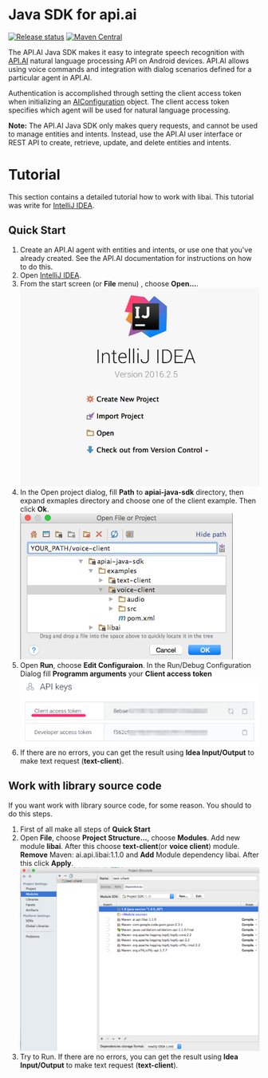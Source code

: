 Java SDK for api.ai
==================

[![Release status](https://travis-ci.org/api-ai/apiai-java-sdk.svg?branch=master)](https://travis-ci.org/api-ai/apiai-java-sdk) [![Maven Central](https://maven-badges.herokuapp.com/maven-central/ai.api/libai/badge.svg)](https://maven-badges.herokuapp.com/maven-central/ai.api/libai)

The API.AI Java SDK makes it easy to integrate speech recognition with [API.AI](http://www.api.ai) natural language processing API on Android devices. API.AI allows using voice commands and integration with dialog scenarios defined for a particular agent in API.AI.


Authentication is accomplished through setting the client access token when initializing an [AIConfiguration](https://github.com/api-ai/apiai-java-sdk/blob/master/libai/src/main/java/ai/api/AIConfiguration.java) object. The client access token specifies which agent will be used for natural language processing.

**Note:** The API.AI Java SDK only makes query requests, and cannot be used to manage entities and intents. Instead, use the API.AI user interface or REST API to  create, retrieve, update, and delete entities and intents.


# Tutorial
This section contains a detailed tutorial how to work with libai. This tutorial was write for [IntelliJ IDEA](https://developer.android.com/sdk/installing/studio.html).


## Quick Start
1. Create an API.AI agent with entities and intents, or use one that you've already created. See the API.AI documentation for instructions on how to do this. 
2. Open [IntelliJ IDEA](https://developer.android.com/sdk/installing/studio.html).
3. From the start screen (or **File** menu) , choose **Open...**.<br/> ![Open project](docs/images/OpenProject.png)
4. In the Open project dialog, fill **Path** to **apiai-java-sdk** directory, then expand exmaples directory and choose one of the client example. Then click **Ok**.<br/> ![Open project dialog](docs/images/OpenProjectDialog.png)
5. Open **Run**, choose **Edit Configuraion**. In the Run/Debug Configuration Dialog fill **Programm arguments** your **Client access token** ![Api keys](docs/images/apiKeys.png)
6. If there are no errors, you can get the result using **Idea Input/Output** to make text request (**text-client**).

## Work with library source code 
If you want work with library source code, for some reason. You should to do this steps.

1. First of all make all steps of **Quick Start**
2.  Open **File**, choose **Project Structure...**, choose **Modules**. Add new module **libai**. After this choose **text-client**(or **voice client**) module. **Remove** Maven: ai.api.libai:1.1.0 and **Add** Module dependency libai. After this click **Apply**. ![ProjectStructure](docs/images/ProjectStructure.png)
3. Try to Run. If there are no errors, you can get the result using **Idea Input/Output** to make text request (**text-client**).




